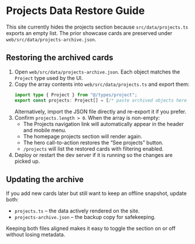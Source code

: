 # Projects Data Restore Guide

This site currently hides the projects section because `src/data/projects.ts` exports an empty list. The prior showcase cards are preserved under `web/src/data/projects-archive.json`.

## Restoring the archived cards

1. Open `web/src/data/projects-archive.json`. Each object matches the `Project` type used by the UI.
2. Copy the array contents into `web/src/data/projects.ts` and export them:
   ```ts
   import type { Project } from "@/types/project";
   export const projects: Project[] = [/* paste archived objects here */];
   ```
   Alternatively, import the JSON file directly and re-export it if you prefer.
3. Confirm `projects.length > 0`. When the array is non-empty:
   - The Projects navigation link will automatically appear in the header and mobile menu.
   - The homepage projects section will render again.
   - The hero call-to-action restores the “See projects” button.
   - `/projects` will list the restored cards with filtering enabled.
4. Deploy or restart the dev server if it is running so the changes are picked up.

## Updating the archive

If you add new cards later but still want to keep an offline snapshot, update both:

- `projects.ts` – the data actively rendered on the site.
- `projects-archive.json` – the backup copy for safekeeping.

Keeping both files aligned makes it easy to toggle the section on or off without losing metadata.
